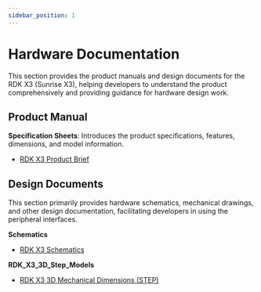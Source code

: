 ```yaml
---
sidebar_position: 1
---
```

# Hardware Documentation

This section provides the product manuals and design documents for the RDK X3 (Sunrise X3), helping developers to understand the product comprehensively and providing guidance for hardware design work.

## Product Manual

**Specification Sheets**: Introduces the product specifications, features, dimensions, and model information.

- [RDK X3 Product Brief](https://archive.d-robotics.cc/downloads/en/hardware/rdk_x3/RDK_X3_Product_Brief.pdf)

## Design Documents

This section primarily provides hardware schematics, mechanical drawings, and other design documentation, facilitating developers in using the peripheral interfaces.

**Schematics**
- [RDK X3  Schematics](https://archive.d-robotics.cc/downloads/en/hardware/rdk_x3/RDK_X3_IO_Schematics.pdf)

**RDK_X3_3D_Step_Models**
- [RDK X3  3D Mechanical Dimensions (STEP)](https://archive.d-robotics.cc/downloads/en/hardware/rdk_x3/RDK_X3_3D_Step_Models.stp)